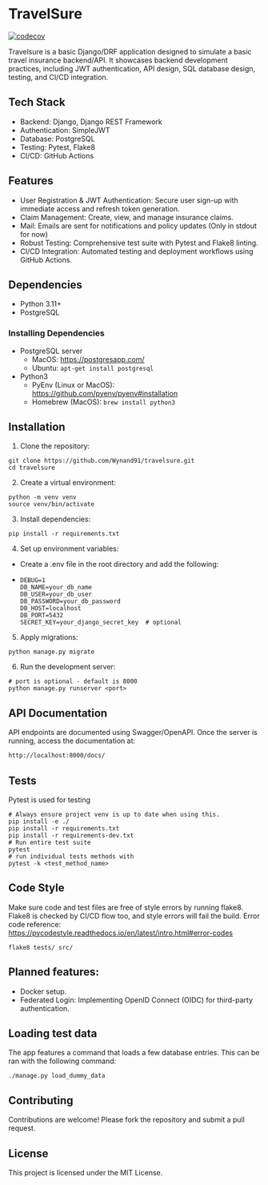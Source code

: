 # TravelSure

[![codecov](https://codecov.io/gh/Wynand91/travelsure/graph/badge.svg?token=T3OJIA7JVO)](https://codecov.io/gh/Wynand91/travelsure)

Travelsure is a basic Django/DRF application designed to simulate a basic travel insurance backend/API. It showcases 
backend development practices, including JWT authentication, API design, SQL database design, testing, and CI/CD integration.

## Tech Stack
- Backend: Django, Django REST Framework
- Authentication: SimpleJWT
- Database: PostgreSQL
- Testing: Pytest, Flake8
- CI/CD: GitHub Actions

## Features
- User Registration & JWT Authentication: Secure user sign-up with immediate access and refresh token generation.
- Claim Management: Create, view, and manage insurance claims.
- Mail: Emails are sent for notifications and policy updates (Only in stdout for now)
- Robust Testing: Comprehensive test suite with Pytest and Flake8 linting.
- CI/CD Integration: Automated testing and deployment workflows using GitHub Actions.

## Dependencies
- Python 3.11+
- PostgreSQL

### Installing Dependencies
- PostgreSQL server
    - MacOS: https://postgresapp.com/
    - Ubuntu: ``apt-get install postgresql``
- Python3
    - PyEnv (Linux or MacOS): https://github.com/pyenv/pyenv#installation
    - Homebrew (MacOS): ``brew install python3``

## Installation
1. Clone the repository:

``` shell
git clone https://github.com/Wynand91/travelsure.git
cd travelsure
````
2. Create a virtual environment:
``` shell
python -m venv venv
source venv/bin/activate
````
3. Install dependencies:
``` shell
pip install -r requirements.txt
```
4. Set up environment variables:

- Create a .env file in the root directory and add the following:
- ```env
  DEBUG=1
  DB_NAME=your_db_name
  DB_USER=your_db_user
  DB_PASSWORD=your_db_password
  DB_HOST=localhost
  DB_PORT=5432
  SECRET_KEY=your_django_secret_key  # optional
  ```
5. Apply migrations:
``` shell
python manage.py migrate
```
6. Run the development server:
```shell
# port is optional - default is 8000
python manage.py runserver <port>
````

## API Documentation
API endpoints are documented using Swagger/OpenAPI. Once the server is running, access the documentation at:
```bash
http://localhost:8000/docs/
````

## Tests
Pytest is used for testing
```shell
# Always ensure project venv is up to date when using this.
pip install -e ./
pip install -r requirements.txt
pip install -r requirements-dev.txt
# Run entire test suite
pytest
# run individual tests methods with
pytest -k <test_method_name>
```

## Code Style
Make sure code and test files are free of style errors by running flake8.
Flake8 is checked by CI/CD flow too, and style errors will fail the build.
Error code reference: https://pycodestyle.readthedocs.io/en/latest/intro.html#error-codes

    flake8 tests/ src/

## Planned features:
- Docker setup.
- Federated Login: Implementing OpenID Connect (OIDC) for third-party authentication.


## Loading test data


The app features a command that loads a few database entries. This can be ran with 
the following command:

    ./manage.py load_dummy_data

## Contributing
Contributions are welcome! Please fork the repository and submit a pull request.

## License
This project is licensed under the MIT License.